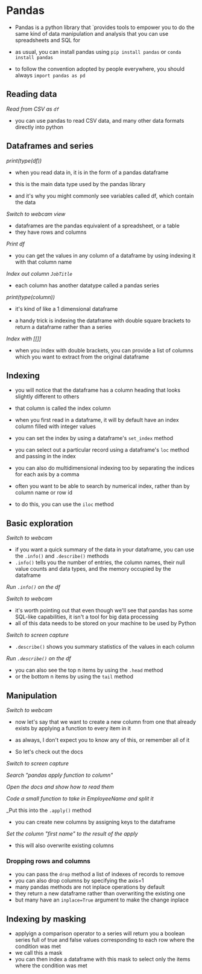 # Pandas

- Pandas is a python library that `provides tools to empower you to do the same kind of data manipulation and analysis that you can use spreadsheets and SQL for

- as usual, you can install pandas using `pip install pandas` or `conda install pandas`
- to follow the convention adopted by people everywhere, you should always `import pandas as pd`

## Reading data

_Read from CSV as `df`_

- you can use pandas to read CSV data, and many other data formats directly into python

## Dataframes and series

_print(type(df))_

- when you read data in, it is in the form of a pandas dataframe


- this is the main data type used by the pandas library
- and it's why you might commonly see variables called df, which contain the data

_Switch to webcam view_

- dataframes are the pandas equivalent of a spreadsheet, or a table
- they have rows and columns

_Print df_

- you can get the values in any column of a dataframe by using indexing it with that column name

_Index out column `JobTitle`_

- each column has another datatype called a pandas series

_print(type(column))_

- it's kind of like a 1 dimensional dataframe

- a handy trick is indexing the dataframe with double square brackets to return a dataframe rather than a series

_Index with [[]]_

- when you index with double brackets, you can provide a list of columns which you want to extract from the original dataframe

## Indexing
- you will notice that the dataframe has a column heading that looks slightly different to others
- that column is called the index column

- when you first read in a dataframe, it will by default have an index column filled with integer values
- you can set the index by using a dataframe's `set_index` method

- you can select out a particular record using a dataframe's `loc` method and passing in the index
- you can also do multidimensional indexing too by separating the indices for each axis by a comma

- often you want to be able to search by numerical index, rather than by column name or row id
- to do this, you can use the `iloc` method


## Basic exploration

_Switch to webcam_

- if you want a quick summary of the data in your dataframe, you can use the `.info()` and `.describe()` methods
- `.info()` tells you the number of entries, the column names, their null value counts and data types, and the memory occupied by the dataframe

_Run `.info()` on the df_

_Switch to webcam_

- it's worth pointing out that even though we'll see that pandas has some SQL-like capabilities, it isn't a tool for big data processing
- all of this data needs to be stored on your machine to be used by Python

_Switch to screen capture_

- `.describe()` shows you summary statistics of the values in each column

_Run `.describe()` on the df_

- you can also see the top n items by using the `.head` method
- or the bottom n items by using the `tail` method

## Manipulation

_Switch to webcam_

- now let's say that we want to create a new column from one that already exists by applying a function to every item in it

- as always, I don't expect you to know any of this, or remember all of it
- So let's check out the docs

_Switch to screen capture_

_Search "pandas apply function to column"_

_Open the docs and show how to read them_

_Code a small function to take in EmployeeName and split it_

_Put this into the `.apply()` method

- you can create new columns by assigning keys to the dataframe

_Set the column "first name" to the result of the apply_

- this will also overwrite existing columns

### Dropping rows and columns
- you can pass the `drop` method a list of indexes of records to remove 
- you can also drop columns by specifying the axis=1
- many pandas methods are not inplace operations by default
- they return a new dataframe rather than overwriting the existing one
- but many have an `inplace=True` argument to make the change inplace

## Indexing by masking
- applyign a comparison operator to a series will return you a boolean series full of true and false values corresponding to each row where the condition was met
- we call this a mask
- you can then index a dataframe with this mask to select only the items where the condition was met